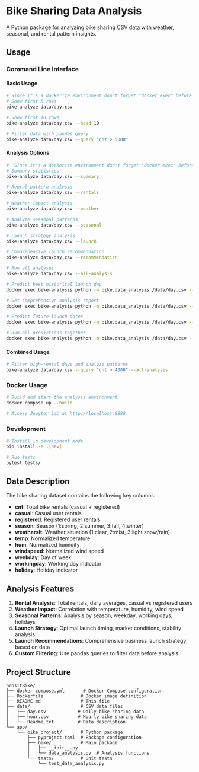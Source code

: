 # Bike Sharing Data Analysis

A Python package for analyzing bike sharing CSV data with weather, seasonal, and rental pattern insights.

## Usage

### Command Line Interface

#### Basic Usage
```bash
# Since it's a dockerize environment don't forget "docker exec" before each in your terminal
# Show first 5 rows
bike-analyze data/day.csv

# Show first 10 rows
bike-analyze data/day.csv --head 10

# Filter data with pandas query
bike-analyze data/day.csv --query "cnt > 5000"
```

#### Analysis Options
```bash
#  Since it's a dockerize environment don't forget "docker exec" before each in your terminal
# Summary statistics
bike-analyze data/day.csv --summary

# Rental pattern analysis
bike-analyze data/day.csv --rentals

# Weather impact analysis
bike-analyze data/day.csv --weather

# Analyze seasonal patterns
bike-analyze data/day.csv --seasonal

# Launch strategy analysis 
bike-analyze data/day.csv --launch

# Comprehensive launch recommendation 
bike-analyze data/day.csv --recommendation

# Run all analyses
bike-analyze data/day.csv --all-analysis

# Predict best historical launch day
docker exec bike-analysis python -m bike.data_analysis /data/day.csv --predict

# Get comprehensive analysis report
docker exec bike-analysis python -m bike.data_analysis /data/day.csv --prediction-report

# Predict future launch dates
docker exec bike-analysis python -m bike.data_analysis /data/day.csv --future-dates --start-date "2025-06-01"

# Run all predictions together
docker exec bike-analysis python -m bike.data_analysis /data/day.csv --predict --prediction-report --future-dates
```

#### Combined Usage
```bash
# Filter high-rental days and analyze patterns
bike-analyze data/day.csv --query "cnt > 4000" --all-analysis
```

### Docker Usage
```bash
# Build and start the analysis environment
docker compose up --build

# Access Jupyter Lab at http://localhost:8888
```

### Development
```bash
# Install in development mode
pip install -e .[dev]

# Run tests
pytest tests/
```

## Data Description

The bike sharing dataset contains the following key columns:
- **cnt**: Total bike rentals (casual + registered)
- **casual**: Casual user rentals
- **registered**: Registered user rentals
- **season**: Season (1:spring, 2:summer, 3:fall, 4:winter)
- **weathersit**: Weather situation (1:clear, 2:mist, 3:light snow/rain)
- **temp**: Normalized temperature
- **hum**: Normalized humidity
- **windspeed**: Normalized wind speed
- **weekday**: Day of week
- **workingday**: Working day indicator
- **holiday**: Holiday indicator

## Analysis Features

1. **Rental Analysis**: Total rentals, daily averages, casual vs registered users
2. **Weather Impact**: Correlation with temperature, humidity, wind speed
3. **Seasonal Patterns**: Analysis by season, weekday, working days, holidays
4. **Launch Strategy**: Optimal launch timing, market conditions, stability analysis
5. **Launch Recommendations**: Comprehensive business launch strategy based on data
6. **Custom Filtering**: Use pandas queries to filter data before analysis

## Project Structure

```
prositBike/
├── docker-compose.yml       # Docker Compose configuration
├── Dockerfile              # Docker image definition
├── README.md               # This file
├── data/                   # CSV data files
│   ├── day.csv            # Daily bike sharing data
│   ├── hour.csv           # Hourly bike sharing data
│   └── Readme.txt         # Data description
└── app/
    └── bike_project/       # Python package
        ├── pyproject.toml  # Package configuration
        ├── bike/           # Main package
        │   ├── __init__.py
        │   └── data_analysis.py  # Analysis functions
        └── tests/          # Unit tests
            └── test_data_analysis.py
```